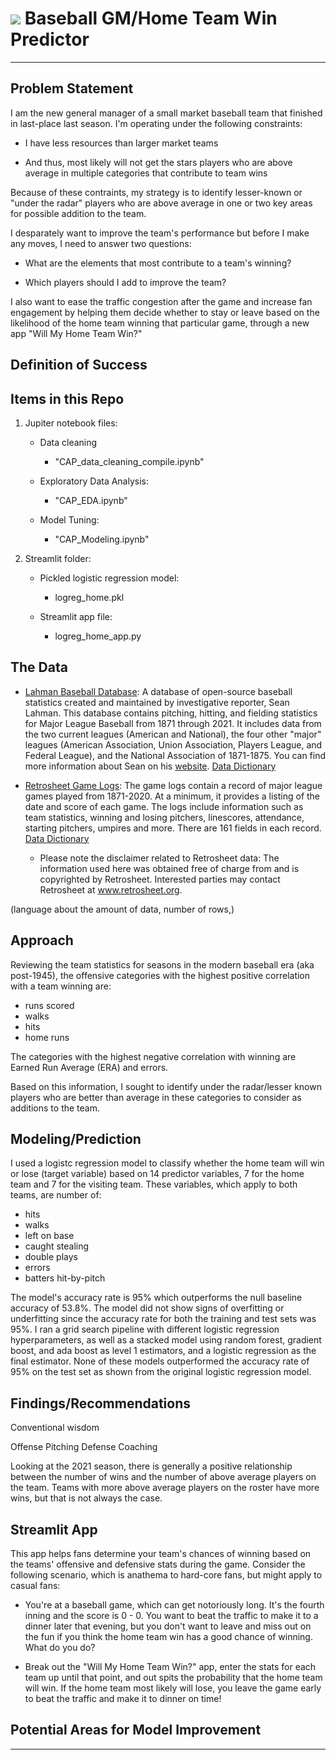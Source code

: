 # ![](https://ga-dash.s3.amazonaws.com/production/assets/logo-9f88ae6c9c3871690e33280fcf557f33.png) Baseball GM/Home Team Win Predictor
---

## Problem Statement

I am the new general manager of a small market baseball team that finished in last-place last season. I'm operating under the following constraints: 

- I have less resources than larger market teams

- And thus, most likely will not get the stars players who are above average in multiple categories that contribute to team wins

Because of these contraints, my strategy is to identify lesser-known or "under the radar" players who are above average in one or two key areas for possible addition to the team.

I desparately want to improve the team's performance but before I make any moves, I need to answer two questions:

- What are the elements that most contribute to a team's winning? 

- Which players should I add to improve the team?

I also want to ease the traffic congestion after the game and increase fan engagement by helping them decide whether to stay or leave based on the likelihood of the home team winning that particular game, through a new app "Will My Home Team Win?"


## Definition of Success

## Items in this Repo
1) Jupiter notebook files:

    - Data cleaning
           
        - "CAP_data_cleaning_compile.ipynb"
    
    - Exploratory Data Analysis:

        - "CAP_EDA.ipynb"

    - Model Tuning:
     
        - "CAP_Modeling.ipynb"

2) Streamlit folder:

    - Pickled logistic regression model:
    
        - logreg_home.pkl
    
    - Streamlit app file:
    
        - logreg_home_app.py


## The Data 

* [Lahman Baseball Database](https://www.seanlahman.com/baseball-archive/statistics/): A database of open-source baseball statistics created and maintained by investigative reporter, Sean Lahman. This database contains pitching, hitting, and fielding statistics for Major League Baseball from 1871 through 2021.  It includes data from the two current leagues (American and National), the four other "major" leagues (American Association, Union Association, Players League, and Federal League), and the National Association of 1871-1875. You can find more information about Sean on his [website](https://www.seanlahman.com/). [Data Dictionary](https://www.seanlahman.com/files/database/readme2021.txt)

* [Retrosheet Game Logs](https://www.retrosheet.org/gamelogs/index.html): The game logs contain a record of major league games played from 1871-2020. At a minimum, it provides a listing of the date and score of each game. The logs include information such as team statistics, winning and losing pitchers, linescores, attendance, starting pitchers, umpires and more. There are 161 fields in each record.  [Data Dictionary](https://www.retrosheet.org/gamelogs/glfields.txt) 
    - Please note the disclaimer related to Retrosheet data: The information used here was obtained free of charge from and is copyrighted by Retrosheet.  Interested parties may contact Retrosheet at www.retrosheet.org.

(language about the amount of data, number of rows,)

## Approach

Reviewing the team statistics for seasons in the modern baseball era (aka post-1945), the offensive categories with the highest positive correlation with a team winning are:

- runs scored
- walks
- hits
- home runs

The categories with the highest negative correlation with winning are Earned Run Average (ERA) and errors.

Based on this information, I sought to identify under the radar/lesser known players who are better than average in these categories to consider as additions to the team.




## Modeling/Prediction

I used a logistc regression model to classify whether the home team will win or lose (target variable) based on 14 predictor variables, 7 for the home team and 7 for the visiting team. These variables, which apply to both teams, are number of:

- hits
- walks
- left on base
- caught stealing
- double plays
- errors
- batters hit-by-pitch

The model's accuracy rate is 95% which outperforms the null baseline accuracy of 53.8%. The model did not show signs of overfitting or underfitting since the accuracy rate for both the training and test sets was 95%. I ran a grid search pipeline with different logistic regression hyperparameters, as well as a stacked model using random forest, gradient boost, and ada boost as level 1 estimators, and a logistic regression as the final estimator. None of these models outperformed the accuracy rate of 95% on the test set as shown from the original logistic regression model.



## Findings/Recommendations

Conventional wisdom

Offense
Pitching
Defense
Coaching

Looking at the 2021 season, there is generally a positive relationship between the number of wins and the number of above average players on the team. Teams with more above average players on the roster have more wins, but that is not always the case.


## Streamlit App

This app helps fans determine your team's chances of winning based on the teams' offensive and defensive stats during the game.
Consider the following scenario, which is anathema to hard-core fans, but might apply to casual fans:

- You're at a baseball game, which can get notoriously long. It's the fourth inning and the score is 0 - 0. You want to beat the traffic to make it to a dinner later that evening, but you don't want to leave and miss out on the fun if you think the home team win has a good chance of winning. What do you do? 

- Break out the "Will My Home Team Win?" app, enter the stats for each team up until that point, and out spits the probability that the home team will win. If the home team most likely will lose, you leave the game early to beat the traffic and make it to dinner on time!


## Potential Areas for Model Improvement

---

